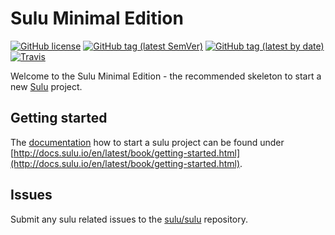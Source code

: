 # Sulu Minimal Edition

[![GitHub license](https://img.shields.io/github/license/sulu/sulu-minimal.svg)](https://github.com/sulu/sulu-minimal/blob/master/LICENSE)
[![GitHub tag (latest SemVer)](https://img.shields.io/github/tag/sulu/sulu-minimal.svg)](https://github.com/sulu/sulu-minimal/releases)
[![GitHub tag (latest by date)](https://img.shields.io/github/tag-date/sulu/sulu-minimal.svg)](https://github.com/sulu/sulu-minimal/releases)
[![Travis](https://travis-ci.org/sulu/sulu-minimal.png?branch=master)](https://travis-ci.org/sulu/sulu-minimal)

Welcome to the Sulu Minimal Edition - the recommended skeleton to start a new [Sulu](https://github.com/sulu/sulu) project.

## Getting started

The [documentation](http://docs.sulu.io/)
how to start a sulu project can be found under [http://docs.sulu.io/en/latest/book/getting-started.html](http://docs.sulu.io/en/latest/book/getting-started.html).

## Issues

Submit any sulu related issues to the [sulu/sulu](https://github.com/sulu/sulu/issues) repository.
